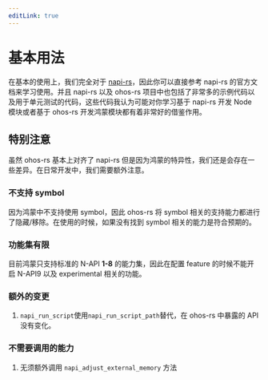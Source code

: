 ```yaml
---
editLink: true
---
```


# 基本用法

在基本的使用上，我们完全对于 [napi-rs](https://napi.rs/)，因此你可以直接参考 napi-rs 的官方文档来学习使用。并且 napi-rs 以及 ohos-rs 项目中也包括了非常多的示例代码以及用于单元测试的代码，这些代码我认为可能对你学习基于 napi-rs 开发 Node 模块或者基于 ohos-rs 开发鸿蒙模块都有着非常好的借鉴作用。


## 特别注意

虽然 ohos-rs 基本上对齐了 napi-rs 但是因为鸿蒙的特异性，我们还是会存在一些差异。在日常开发中，我们需要额外注意。

### 不支持 symbol

因为鸿蒙中不支持使用 symbol，因此 ohos-rs 将 symbol 相关的支持能力都进行了隐藏/移除。在使用的时候，如果没有找到 symbol 相关的能力是符合预期的。

### 功能集有限

目前鸿蒙只支持标准的 N-API **1-8** 的能力集，因此在配置 feature 的时候不能开启 N-API9 以及 experimental 相关的功能。

### 额外的变更

1. `napi_run_script`使用`napi_run_script_path`替代，在 ohos-rs 中暴露的 API 没有变化。

### 不需要调用的能力

1. 无须额外调用 `napi_adjust_external_memory` 方法